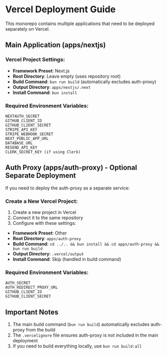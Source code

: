 # Vercel Deployment Guide

This monorepo contains multiple applications that need to be deployed separately on Vercel.

## Main Application (apps/nextjs)

### Vercel Project Settings:
- **Framework Preset**: Next.js
- **Root Directory**: Leave empty (uses repository root)
- **Build Command**: `bun run build` (automatically excludes auth-proxy)
- **Output Directory**: `apps/nextjs/.next`
- **Install Command**: `bun install`

### Required Environment Variables:
```
NEXTAUTH_SECRET
GITHUB_CLIENT_ID
GITHUB_CLIENT_SECRET
STRIPE_API_KEY
STRIPE_WEBHOOK_SECRET
NEXT_PUBLIC_APP_URL
DATABASE_URL
RESEND_API_KEY
CLERK_SECRET_KEY (if using Clerk)
```

## Auth Proxy (apps/auth-proxy) - Optional Separate Deployment

If you need to deploy the auth-proxy as a separate service:

### Create a New Vercel Project:
1. Create a new project in Vercel
2. Connect it to the same repository
3. Configure with these settings:

- **Framework Preset**: Other
- **Root Directory**: `apps/auth-proxy`
- **Build Command**: `cd ../.. && bun install && cd apps/auth-proxy && bun run build`
- **Output Directory**: `.vercel/output`
- **Install Command**: Skip (handled in build command)

### Required Environment Variables:
```
AUTH_SECRET
AUTH_REDIRECT_PROXY_URL
GITHUB_CLIENT_ID
GITHUB_CLIENT_SECRET
```

## Important Notes

1. The main build command (`bun run build`) automatically excludes auth-proxy from the build
2. The `.vercelignore` file ensures auth-proxy is not included in the main deployment
3. If you need to build everything locally, use `bun run build:all`